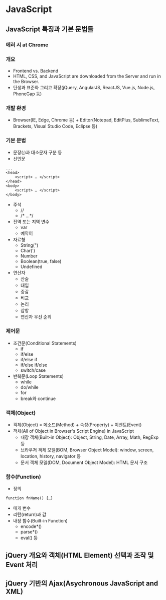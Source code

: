 # JavaScript

## JavaScript 특징과 기본 문법들

### 에러 시 at Chrome

### 개요
- Frontend vs. Backend
- HTML, CSS, and JavaScript are downloaded from the Server and run in the Browser.
- 탄생과 표준화 그리고 확장(jQuery, AngularJS, ReactJS, Vue.js, Node.js, PhoneGap 등)

### 개발 환경
- Browser(IE, Edge, Chrome 등) + Editor(Notepad, EditPlus, SublimeText, Brackets, Visual Studio Code, Eclipse 등)

### 기본 문법
- 문장(;)과 대소문자 구분 등
- 선언문

```
...
<head>
	<script> … </script>
</head>
<body>
	<script> … </script>
</body>
```

- 주석
	- //
	- /* …*/
- 전역 또는 지역 변수
	- var
	- 예약어
- 자료형
	- String(")
	- Char(')
	- Number
	- Boolean(true, false)
	- Undefined
- 연산자
	- 산술
	- 대입
	- 증감
	- 비교
	- 논리
	- 삼항
	- 연산자 우선 순위

### 제어문
- 조건문(Conditional Statements)
	- if
	- if/else
	- if/else if
	- if/else if/else
	- switch/case
- 반복문(Loop Statements)
	- while
	- do/while
	- for
	- break와 continue

### 객체(Object)
- 객체(Object) = 메소드(Method) + 속성(Property) + 이벤트(Event)
- 객체(All of Object in Browser's Script Engine)  in JavaScript
	- 내장 객체(Built-in Object): Object, String, Date, Array, Math, RegExp 등
	- 브라우저 객체 모델(BOM, Browser Object Model): window, screen, location, history, navigator 등
	- 문서 객체 모델(DOM, Document Object Model): HTML 문서 구조

### 함수(Function)
- 정의

```
function fnName() {…}
```

- 매개 변수
- 리턴(return)과 값
- 내장 함수(Built-in Function)
	- encode*()
	- parse*()
	- eval() 등

## jQuery 개요와 객체(HTML Element) 선택과 조작 및 Event 처리

## jQuery 기반의 Ajax(Asychronous JavaScript and XML)
